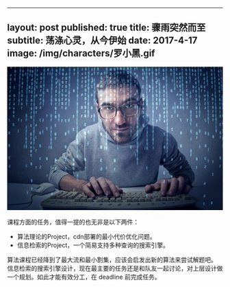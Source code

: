 
---
layout: post
published: true
title: 骤雨突然而至
subtitle: 荡涤心灵，从今伊始
date: 2017-4-17
image: /img/characters/罗小黑.gif
---
![Coder](../img/programmer/code-man.jpg)

课程方面的任务，值得一提的也无非是以下两件：
* 算法理论的Project，cdn部署的最小代价优化问题。
* 信息检索的Project，一个简易支持多种查询的搜索引擎。

算法课程已经降到了最大流和最小割集，应该会启发出新的算法来尝试解题吧。
信息检索的搜索引擎设计，现在最主要的任务还是和队友一起讨论，对上层设计做一个规划。如此才能有效分工，在 deadline 前完成任务。



